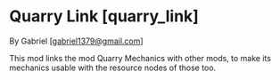 Quarry Link [quarry_link]
================

By Gabriel [gabriel1379@gmail.com]

This mod links the mod Quarry Mechanics with other mods, to make its mechanics usable with the resource nodes of those too.
